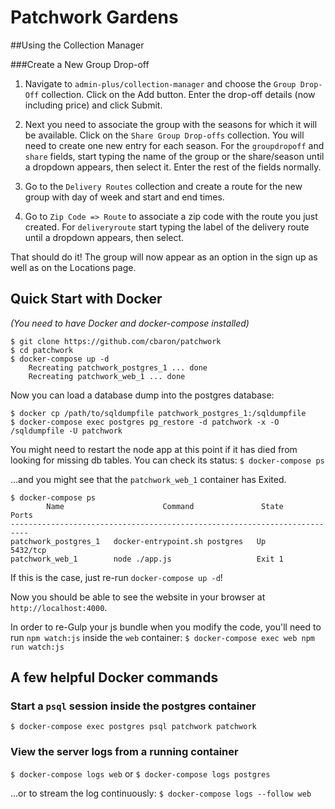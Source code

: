 # Patchwork Gardens

##Using the Collection Manager

###Create a New Group Drop-off

1) Navigate to `admin-plus/collection-manager` and choose the `Group Drop-Off` collection. Click on the Add button. Enter the drop-off details (now including price) and click Submit.

2) Next you need to associate the group with the seasons for which it will be available. Click on the `Share Group Drop-offs` collection. You will need to create one new entry for each season. For the `groupdropoff` and `share` fields, start typing the name of the group or the share/season until a dropdown appears, then select it. Enter the rest of the fields normally.

3) Go to the `Delivery Routes` collection and create a route for the new group with day of week and start and end times.

4) Go to `Zip Code => Route` to associate a zip code with the route you just created. For `deliveryroute` start typing the label of the delivery route until a dropdown appears, then select.

That should do it! The group will now appear as an option in the sign up as well as on the Locations page.


## Quick Start with Docker
_(You need to have Docker and docker-compose installed)_

```
$ git clone https://github.com/cbaron/patchwork
$ cd patchwork
$ docker-compose up -d                                                         
    Recreating patchwork_postgres_1 ... done 
    Recreating patchwork_web_1 ... done
```

Now you can load a database dump into the postgres database:
```
$ docker cp /path/to/sqldumpfile patchwork_postgres_1:/sqldumpfile
$ docker-compose exec postgres pg_restore -d patchwork -x -O /sqldumpfile -U patchwork
```

You might need to restart the node app at this point if it has died from looking for missing db tables.  You can check its status:
`$ docker-compose ps`

...and you might see that the `patchwork_web_1` container has Exited.
```
$ docker-compose ps
        Name                      Command               State      Ports  
--------------------------------------------------------------------------
patchwork_postgres_1   docker-entrypoint.sh postgres   Up         5432/tcp
patchwork_web_1        node ./app.js                   Exit 1 
```

If this is the case, just re-run `docker-compose up -d`!

Now you should be able to see the website in your browser at `http://localhost:4000`.

In order to re-Gulp your js bundle when you modify the code, you'll need to run `npm watch:js` inside the `web` container:
`$ docker-compose exec web npm run watch:js`


## A few helpful Docker commands

### Start a `psql` session inside the postgres container

`$ docker-compose exec postgres psql patchwork patchwork`

### View the server logs from a running container

`$ docker-compose logs web`
or
`$ docker-compose logs postgres`

...or to stream the log continuously:
`$ docker-compose logs --follow web`

